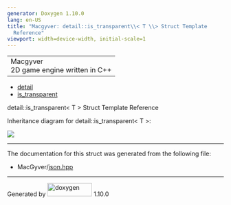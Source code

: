 ```yaml
---
generator: Doxygen 1.10.0
lang: en-US
title: "Macgyver: detail::is_transparent\\< T \\> Struct Template
  Reference"
viewport: width=device-width, initial-scale=1
---
```


<div id="top">

<div id="titlearea">

<table data-cellspacing="0" data-cellpadding="0">
<colgroup>
<col style="width: 100%" />
</colgroup>
<tbody>
<tr id="projectrow" class="odd">
<td id="projectalign"><div id="projectname">
Macgyver
</div>
<div id="projectbrief">
2D game engine written in C++
</div></td>
</tr>
</tbody>
</table>

</div>

<div id="main-nav">

</div>

<div id="nav-path" class="navpath">

- <a href="namespacedetail.html" class="el">detail</a>
- <a href="structdetail_1_1is__transparent.html"
  class="el">is_transparent</a>

</div>

</div>

<div class="header">

<div class="headertitle">

<div class="title">

detail::is_transparent\< T \> Struct Template Reference

</div>

</div>

</div>

<div class="contents">

<div class="dynheader">

Inheritance diagram for detail::is_transparent\< T \>:

</div>

<div class="dyncontent">

<div class="center">

![](structdetail_1_1is__transparent.png)

</div>

</div>

------------------------------------------------------------------------

The documentation for this struct was generated from the following file:

- MacGyver/<a href="json_8hpp_source.html" class="el">json.hpp</a>

</div>

------------------------------------------------------------------------

<span class="small">Generated
by [<img src="doxygen.svg" class="footer" width="104" height="31"
alt="doxygen" />](https://www.doxygen.org/index.html) 1.10.0</span>
